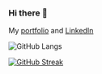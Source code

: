 ### Hi there 👋

My [portfolio](https://jddev.vercel.app/) and [LinkedIn](https://www.linkedin.com/in/jd-engelbrecht-b96267232/)


![GitHub Langs](https://github-readme-stats.vercel.app/api/top-langs/?username=afrotter&layout=compact&theme=dark)

[![GitHub Streak](https://streak-stats.demolab.com?user=afrotter&theme=prussian&hide_border=true)](https://git.io/streak-stats)

<!--

[![Anurag's GitHub stats](https://github-readme-stats.vercel.app/api?username=afrotter)](https://github.com/anuraghazra/github-readme-stats)



**afrotter/afrotter** is a ✨ _special_ ✨ repository because its `README.md` (this file) appears on your GitHub profile.

Here are some ideas to get you started:

- 🔭 I’m currently working on ...
- 🌱 I’m currently learning ...
- 👯 I’m looking to collaborate on ...
- 🤔 I’m looking for help with ...
- 💬 Ask me about ...
- 📫 How to reach me: ...
- 😄 Pronouns: ...
- ⚡ Fun fact: ...
-->
